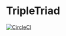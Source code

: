 # TripleTriad
[![CircleCI](https://circleci.com/gh/dixonw2/TripleTriad/tree/master.svg?style=svg)](https://circleci.com/gh/dixonw2/TripleTriad/tree/master)